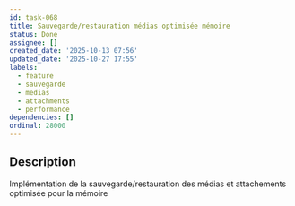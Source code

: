 ```yaml
---
id: task-068
title: Sauvegarde/restauration médias optimisée mémoire
status: Done
assignee: []
created_date: '2025-10-13 07:56'
updated_date: '2025-10-27 17:55'
labels:
  - feature
  - sauvegarde
  - medias
  - attachments
  - performance
dependencies: []
ordinal: 28000
---
```


## Description

<!-- SECTION:DESCRIPTION:BEGIN -->
Implémentation de la sauvegarde/restauration des médias et attachements optimisée pour la mémoire
<!-- SECTION:DESCRIPTION:END -->
